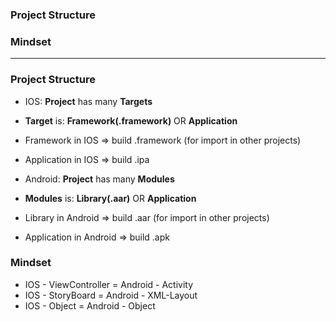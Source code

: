 ### Project Structure
### Mindset

--------------------------

### Project Structure
* IOS: **Project** has many **Targets**
 * **Target** is: **Framework(.framework)** OR **Application**
 * Framework in IOS => build .framework (for import in other projects)
 * Application in IOS => build .ipa

* Android: **Project** has many **Modules**
 *  **Modules** is: **Library(.aar)** OR **Application**
 *  Library in Android => build .aar (for import in other projects)
 *  Application in Android => build .apk

### Mindset

* IOS - ViewController = Android - Activity
* IOS - StoryBoard = Android - XML-Layout
* IOS - Object = Android - Object
